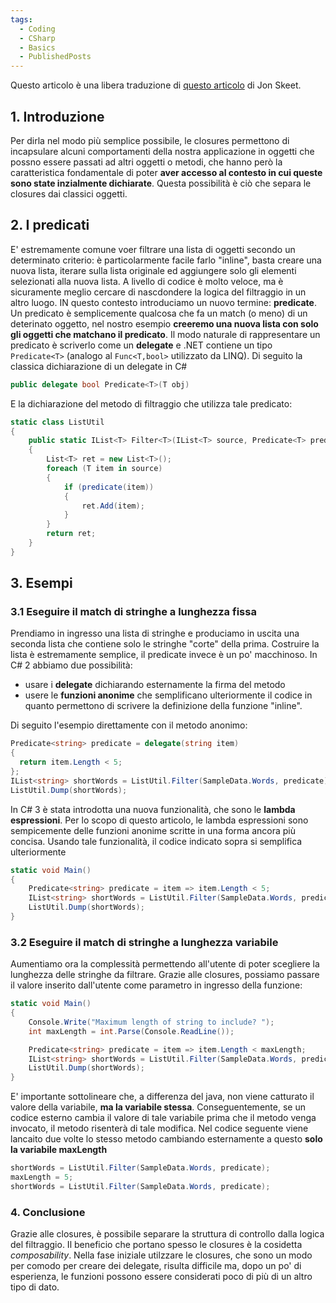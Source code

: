 ```yaml
---
tags:
  - Coding
  - CSharp
  - Basics
  - PublishedPosts
---
```



Questo articolo è una libera traduzione di [questo articolo](http://csharpindepth.com/Articles/Chapter5/Closures.aspx) di Jon Skeet.

## 1. Introduzione
Per dirla nel modo più semplice possibile, le closures permettono di incapsulare alcuni comportamenti della nostra applicazione in oggetti che possno essere passati ad altri oggetti o metodi, che hanno però la caratteristica fondamentale di poter **aver accesso al contesto in cui queste sono state inzialmente dichiarate**.
Questa possibilità è ciò che separa le closures dai classici oggetti.

## 2. I predicati
E' estremamente comune voer filtrare una lista di oggetti secondo un determinato criterio: è particolarmente facile farlo "inline", basta creare una nuova lista, iterare sulla lista originale ed aggiungere solo gli elementi selezionati alla nuova lista.
A livello di codice è molto veloce, ma è sicuramente meglio cercare di nascdondere la logica del filtraggio in un altro luogo.
IN questo contesto introduciamo un nuovo termine: **predicate**.
Un predicato è semplicemente qualcosa che fa un match (o meno) di un deterinato oggetto, nel nostro esempio **creeremo una nuova lista con solo gli oggetti che matchano il predicato**.
Il modo naturale di rappresentare un predicato è scriverlo come un **delegate** e .NET contiene un tipo `Predicate<T>` (analogo al `Func<T,bool>` utilizzato da LINQ).
Di seguito la classica dichiarazione di un delegate in C#
```csharp
public delegate bool Predicate<T>(T obj)
```
E la dichiarazione del metodo di filtraggio che utilizza tale predicato:
```csharp
static class ListUtil
{
    public static IList<T> Filter<T>(IList<T> source, Predicate<T> predicate)
    {
        List<T> ret = new List<T>();
        foreach (T item in source)
        {
            if (predicate(item))
            {
                ret.Add(item);
            }
        }
        return ret;
    }
}
```
## 3. Esempi
### 3.1 Eseguire il match di stringhe a lunghezza fissa
Prendiamo in ingresso una lista di stringhe e produciamo in uscita una seconda lista che contiene solo le stringhe "corte" della prima. Costruire la lista è estremamente semplice, il predicate invece è un po' macchinoso.
In C# 2 abbiamo due possibilità:
- usare i **delegate** dichiarando esternamente la firma del metodo
- usere le **funzioni anonime** che semplificano ulteriormente il codice in quanto permettono di scrivere la definizione della funzione "inline".

Di seguito l'esempio direttamente con il metodo anonimo:
```csharp
Predicate<string> predicate = delegate(string item)
{
  return item.Length < 5;
};
IList<string> shortWords = ListUtil.Filter(SampleData.Words, predicate);
ListUtil.Dump(shortWords);
```
In C# 3 è stata introdotta una nuova funzionalità, che sono le **lambda espressioni**.
Per lo scopo di questo articolo, le lambda espressioni sono sempicemente delle funzioni anonime scritte in una forma ancora più concisa.
Usando tale funzionalità, il codice indicato sopra si semplifica ulteriormente
```csharp
static void Main()
{
    Predicate<string> predicate = item => item.Length < 5;
    IList<string> shortWords = ListUtil.Filter(SampleData.Words, predicate);
    ListUtil.Dump(shortWords);
}
```
### 3.2 Eseguire il match di stringhe a lunghezza variabile
Aumentiamo ora la complessità permettendo all'utente di poter scegliere la lunghezza delle stringhe da filtrare.
Grazie alle closures, possiamo passare il valore inserito dall'utente come parametro in ingresso della funzione:
```csharp
static void Main()
{
    Console.Write("Maximum length of string to include? ");
    int maxLength = int.Parse(Console.ReadLine());

    Predicate<string> predicate = item => item.Length < maxLength;
    IList<string> shortWords = ListUtil.Filter(SampleData.Words, predicate);
    ListUtil.Dump(shortWords);
}
```
E' importante sottolineare che, a differenza del java, non viene catturato il valore della variabile, **ma la variabile stessa**.
Conseguentemente, se un codice esterno cambia il valore di tale variabile prima che il metodo venga invocato, il metodo risenterà di tale modifica.
Nel codice seguente viene lancaito due volte lo stesso metodo cambiando esternamente a questo **solo la variabile maxLength**
```csharp
shortWords = ListUtil.Filter(SampleData.Words, predicate);
maxLength = 5;
shortWords = ListUtil.Filter(SampleData.Words, predicate);
```

### 4. Conclusione
Grazie alle closures, è possibile separare la struttura di controllo dalla logica del filtraggio.
Il beneficio che portano spesso le closures è la cosidetta *composability*.
Nella fase iniziale utilzzare le closures, che sono un modo per comodo per creare dei delegate, risulta difficile ma, dopo un po' di esperienza, le funzioni possono essere considerati poco di più di un altro tipo di dato.

